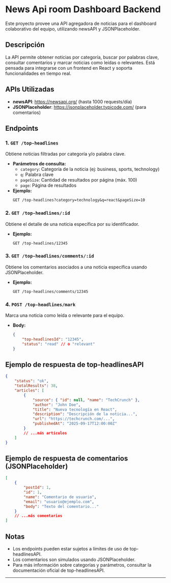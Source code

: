 # News Api room Dashboard Backend

Este proyecto provee una API agregadora de noticias para el dashboard colaborativo del equipo, utilizando newsAPI y JSONPlaceholder.

## Descripción

La API permite obtener noticias por categoría, buscar por palabras clave, consultar comentarios y marcar noticias como leídas o relevantes. Está pensada para integrarse con un frontend en React y soporta funcionalidades en tiempo real.

## APIs Utilizadas
- **newsAPI**: https://newsapi.org/ (hasta 1000 requests/día)
- **JSONPlaceholder**: https://jsonplaceholder.typicode.com/ (para comentarios)

## Endpoints

### 1. `GET /top-headlines`
Obtiene noticias filtradas por categoría y/o palabra clave.
- **Parámetros de consulta:**
	- `category`: Categoría de la noticia (ej: business, sports, technology)
	- `q`: Palabra clave
	- `pageSize`: Cantidad de resultados por página (máx. 100)
	- `page`: Página de resultados
- **Ejemplo:**
	```http
	GET /top-headlines?category=technology&q=react&pageSize=10
	```

### 2. `GET /top-headlines/:id`
Obtiene el detalle de una noticia específica por su identificador.
- **Ejemplo:**
	```http
	GET /top-headlines/12345
	```

### 3. `GET /top-headlines/comments/:id`
Obtiene los comentarios asociados a una noticia específica usando JSONPlaceholder.
- **Ejemplo:**
	```http
	GET /top-headlines/comments/12345
	```

### 4. `POST /top-headlines/mark`
Marca una noticia como leída o relevante para el equipo.
- **Body:**
	```json
	{
		"top-headlinesId": "12345",
		"status": "read" // o "relevant"
	}
	```

## Ejemplo de respuesta de top-headlinesAPI
```json
{
	"status": "ok",
	"totalResults": 38,
	"articles": [
		{
			"source": { "id": null, "name": "TechCrunch" },
			"author": "John Doe",
			"title": "Nueva tecnología en React",
			"description": "Descripción de la noticia...",
			"url": "https://techcrunch.com/...",
			"publishedAt": "2025-09-17T12:00:00Z"
		}
		// ...más artículos
	]
}
```

## Ejemplo de respuesta de comentarios (JSONPlaceholder)
```json
[
	{
		"postId": 1,
		"id": 1,
		"name": "Comentario de usuario",
		"email": "usuario@ejemplo.com",
		"body": "Texto del comentario..."
	}
	// ...más comentarios
]
```

## Notas
- Los endpoints pueden estar sujetos a límites de uso de top-headlinesAPI.
- Los comentarios son simulados usando JSONPlaceholder.
- Para más información sobre categorías y parámetros, consultar la documentación oficial de top-headlinesAPI.

---
